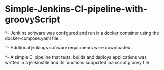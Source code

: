 # Simple-Jenkins-CI-pipeline-with-groovyScript

*- Jenkins software was configured and run in a docker container using the docker-compose.yaml file..

*- Additonal jenkings software requirments were downloaded...

*- A simple CI pipeline that tests, builds  and deploys applications was written in a jenkinsfile and its functions supported ina script.groovy file
